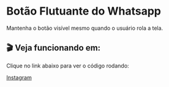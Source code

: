 # Botão Flutuante do Whatsapp
Mantenha o botão visível mesmo quando o usuário rola a tela.

## 🎬 Veja funcionando em:
Clique no link abaixo para ver o código rodando:

<a href="https://www.instagram.com/reel/Ch-ik33pC1s/?utm_source=ig_web_copy_link" target="_blank">
Instagram
</a>
